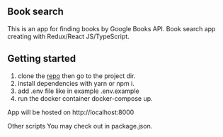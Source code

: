 ## Book search

This is an app for finding books by Google Books API.
Book search app creating with Redux/React JS/TypeScript.

## Getting started

1. clone the [repo](https://github.com/Nik-08/react-future-test) then go to the project dir.
2. install dependencies with yarn or npm i.
3. add .env file like in example .env.example
4. run the docker container docker-compose up.

App will be hosted on http://localhost:8000

Other scripts You may check out in package.json.
